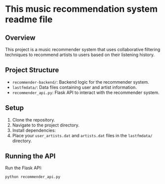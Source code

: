 # This music recommendation system readme file

## Overview
This project is a music recommender system that uses collaborative filtering techniques to recommend artists to users based on their listening history.

## Project Structure
- `recommender-backend/`: Backend logic for the recommender system.
- `lastfmdata/`: Data files containing user and artist information.
- `recommender_api.py`: Flask API to interact with the recommender system.

## Setup
1. Clone the repository.
2. Navigate to the project directory.
3. Install dependencies:
4. Place your `user_artists.dat` and `artists.dat` files in the `lastfmdata/` directory.

## Running the API
Run the Flask API:
```bash
python recommender_api.py

